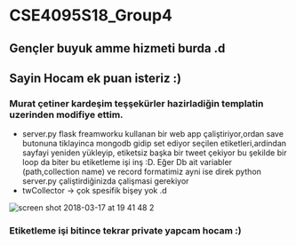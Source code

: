 # CSE4095S18_Group4
## Gençler buyuk amme hizmeti  burda .d
## Sayin Hocam  ek puan  isteriz  :)
### Murat çetiner kardeşim teşşekürler hazirladiğin templatin uzerinden modifiye ettim.


* server.py flask  freamworku kullanan bir web app çaliştiriyor,ordan save butonuna tiklayinca mongodb gidip set ediyor seçilen etiketleri,ardindan sayfayi yeniden yükleyip, etiketsiz başka bir tweet çekiyor bu şekilde bir loop da  biter bu etiketleme işi inş :D.   Eğer Db ait variabler (path,collection name) ve  record formatimiz ayni ise direk python server.py çaliştirdiğinizda çalişmasi gerekiyor
* twCollector -> çok spesifik bişey yok .d

![screen shot 2018-03-17 at 19 41 48 2](https://user-images.githubusercontent.com/13722649/37557871-1700d2ea-2a1c-11e8-9b7d-20c781872a20.png)



### Etiketleme işi bitince tekrar private yapcam hocam :)
